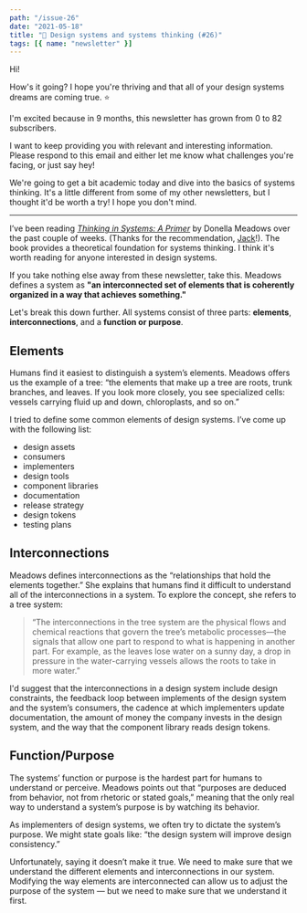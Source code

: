 ```yaml
---
path: "/issue-26"
date: "2021-05-18"
title: "🌳 Design systems and systems thinking (#26)"
tags: [{ name: "newsletter" }]
---
```


Hi!

How's it going? I hope you're thriving and that all of your design systems dreams are coming true. ⭐

I'm excited because in 9 months, this newsletter has grown from 0 to 82 subscribers.

I want to keep providing you with relevant and interesting information. Please respond to this email and either let me know what challenges you're facing, or just say hey!

We're going to get a bit academic today and dive into the basics of systems thinking. It's a little different from some of my other newsletters, but I thought it'd be worth a try! I hope you don't mind.

---

I’ve been reading [_Thinking in Systems: A Primer_](https://www.amazon.com/Thinking-Systems-Donella-H-Meadows/dp/1603580557) by Donella Meadows over the past couple of weeks. (Thanks for the recommendation, [Jack](https://twitter.com/JackMcCloy)!). The book provides a theoretical foundation for systems thinking. I think it's worth reading for anyone interested in design systems.

If you take nothing else away from these newsletter, take this. Meadows defines a system as **"an interconnected set of elements that is coherently organized in a way that achieves something."**

Let's break this down further. All systems consist of three parts: **elements**, **interconnections**, and a **function or purpose**.

## Elements

Humans find it easiest to distinguish a system’s elements. Meadows offers us the example of a tree: “the elements that make up a tree are roots, trunk branches, and leaves. If you look more closely, you see specialized cells: vessels carrying fluid up and down, chloroplasts, and so on.”

I tried to define some common elements of design systems. I’ve come up with the following list:

- design assets
- consumers
- implementers
- design tools
- component libraries
- documentation
- release strategy
- design tokens
- testing plans

## Interconnections

Meadows defines interconnections as the “relationships that hold the elements together.” She explains that humans find it difficult to understand all of the interconnections in a system. To explore the concept, she refers to a tree system:

> “The interconnections in the tree system are the physical flows and chemical reactions that govern the tree’s metabolic processes––the signals that allow one part to respond to what is happening in another part. For example, as the leaves lose water on a sunny day, a drop in pressure in the water-carrying vessels allows the roots to take in more water.”

I'd suggest that the interconnections in a design system include design constraints, the feedback loop between implements of the design system and the system’s consumers, the cadence at which implementers update documentation, the amount of money the company invests in the design system, and the way that the component library reads design tokens.

## Function/Purpose

The systems’ function or purpose is the hardest part for humans to understand or perceive. Meadows points out that “purposes are deduced from behavior, not from rhetoric or stated goals,” meaning that the only real way to understand a system’s purpose is by watching its behavior.

As implementers of design systems, we often try to dictate the system’s purpose. We might state goals like: “the design system will improve design consistency.”

Unfortunately, saying it doesn’t make it true. We need to make sure that we understand the different elements and interconnections in our system. Modifying the way elements are interconnected can allow us to adjust the purpose of the system — but we need to make sure that we understand it first.
